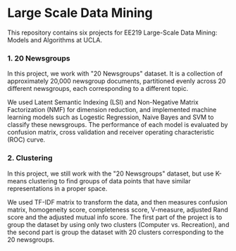 # Large Scale Data Mining

This repository contains six projects for EE219 Large-Scale Data Mining: Models and Algorithms at UCLA.

### 1. 20 Newsgroups

In this project, we work with "20 Newsgroups" dataset. It is a collection of approximately 20,000 newsgroup documents, partitioned evenly across 20 different newsgroups, each corresponding to a different topic. 

We used Latent Semantic Indexing (LSI) and Non-Negative Matrix Factorization (NMF) for dimension reduction, and implemented machine learning models such as Logestic Regression, Naive Bayes and SVM to classify these newsgroups. The performance of each model is evaluated by confusion matrix, cross validation and receiver operating characteristic (ROC) curve.


### 2. Clustering

In this project, we still work with the "20 Newsgroups" dataset, but use K-means clustering to find groups of data points that have similar representations in a proper space. 

We used TF-IDF matrix to transform the data, and then measures confusion matrix, homogeneity score, completeness score, V-measure, adjusted Rand score and the adjusted mutual info score. The first part of the project is to group the dataset by using only two clusters (Computer vs. Recreation), and the second part is group the dataset with 20 clusters corresponding to the 20 newsgroups.
